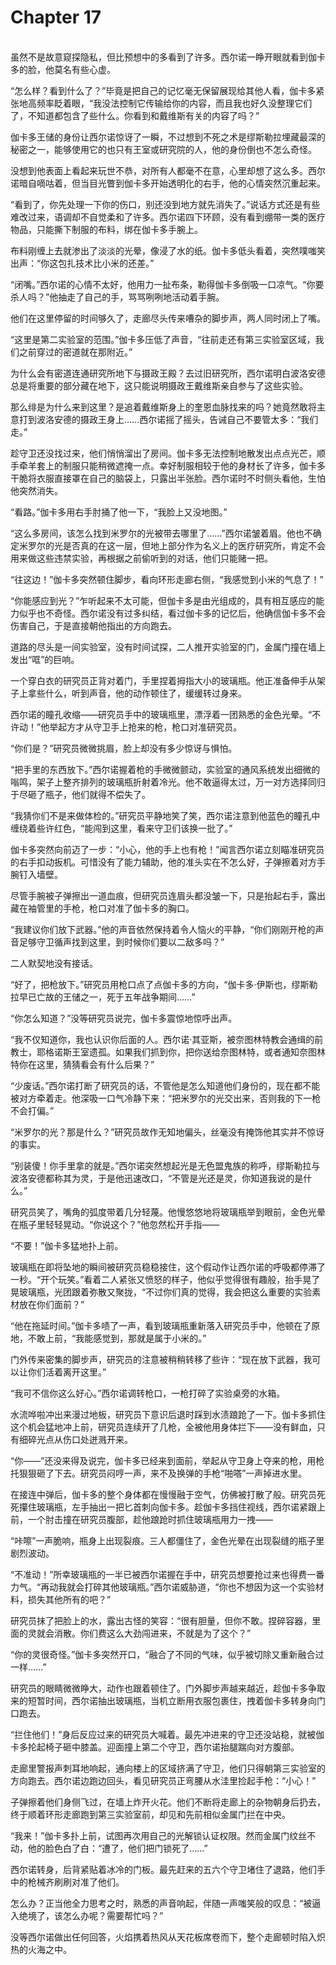 # Chapter 17

<br>
虽然不是故意窥探隐私，但比预想中的多看到了许多。西尔诺一睁开眼就看到伽卡多的脸，他莫名有些心虚。

“怎么样？看到什么了？”毕竟是把自己的记忆毫无保留展现给其他人看，伽卡多紧张地高频率眨着眼，“我没法控制它传输给你的内容，而且我也好久没整理它们了，不知道都包含了些什么。你看到和戴维斯有关的内容了吗？”

伽卡多王储的身份让西尔诺惊讶了一瞬，不过想到不死之术是缪斯勒拉埋藏最深的秘密之一，能够使用它的也只有王室或研究院的人，他的身份倒也不怎么奇怪。

没想到他表面上看起来玩世不恭，对所有人都毫不在意，心里却想了这么多。西尔诺暗自嘀咕着，但当目光瞥到伽卡多开始透明化的右手，他的心情突然沉重起来。

“看到了，你先处理一下你的伤口，别还没到地方就先消失了。”说话方式还是有些难改过来，语调却不自觉柔和了许多。西尔诺四下环顾，没有看到绷带一类的医疗物品，只能撕下制服的布料，绑在伽卡多手腕上。

布料刚缠上去就渗出了淡淡的光晕，像浸了水的纸。伽卡多低头看着，突然噗嗤笑出声：“你这包扎技术比小米的还差。”

“闭嘴。”西尔诺的心情不太好，他用力一扯布条，勒得伽卡多倒吸一口凉气。“你要杀人吗？”他抽走了自己的手，骂骂咧咧地活动着手腕。

他们在这里停留的时间够久了，走廊尽头传来嘈杂的脚步声，两人同时闭上了嘴。

“这里是第二实验室的范围。”伽卡多压低了声音，“往前走还有第三实验室区域，我们之前穿过的密道就在那附近。”

为什么会有密道连通研究所地下与摄政王殿？去过旧研究所，西尔诺明白波洛安德总是将重要的部分藏在地下，这只能说明摄政王戴维斯亲自参与了这些实验。

那么绯是为什么来到这里？是追着戴维斯身上的奎恩血脉找来的吗？她竟然敢将主意打到波洛安德的摄政王身上……西尔诺摇了摇头，告诫自己不要管太多：“我们走。”

趁守卫还没找过来，他们悄悄溜出了房间。伽卡多无法控制地散发出点点光芒，顺手牵羊套上的制服只能稍微遮掩一点。幸好制服相较于他的身材长了许多，伽卡多干脆将衣服直接罩在自己的脑袋上，只露出半张脸。西尔诺时不时侧头看他，生怕他突然消失。

“看路。”伽卡多用右手肘捅了他一下，“我脸上又没地图。”

“这么多房间，该怎么找到米罗尔的光被带去哪里了……”西尔诺皱着眉。他也不确定米罗尔的光是否真的在这一层，但地上部分作为名义上的医疗研究所，肯定不会用来做这些违禁实验，再根据之前偷听到的对话，他们只能赌一把。

“往这边！”伽卡多突然顿住脚步，看向环形走廊右侧，“我感觉到小米的气息了！”

“你能感应到光？”乍听起来不太可能，但伽卡多是由光组成的，具有相互感应的能力似乎也不奇怪。西尔诺没有过多纠结，看过伽卡多的记忆后，他确信伽卡多不会伤害自己，于是直接朝他指出的方向跑去。

道路的尽头是一间实验室，没有时间试探，二人推开实验室的门，金属门撞在墙上发出“哐”的巨响。

一个穿白衣的研究员正背对着门，手里捏着拇指大小的玻璃瓶。他正准备伸手从架子上拿些什么，听到声音，他的动作顿住了，缓缓转过身来。

西尔诺的瞳孔收缩——研究员手中的玻璃瓶里，漂浮着一团熟悉的金色光晕。“不许动！”他举起方才从守卫手上抢来的枪，枪口对准研究员。

“你们是？”研究员微微挑眉，脸上却没有多少惊讶与惧怕。

“把手里的东西放下。”西尔诺握着枪的手微微颤动，实验室的通风系统发出细微的嗡鸣，架子上整齐排列的玻璃瓶折射着冷光。他不敢逼得太过，万一对方选择同归于尽砸了瓶子，他们就得不偿失了。

“我猜你们不是来做体检的。”研究员平静地笑了笑，西尔诺注意到他蓝色的瞳孔中缠绕着些许红色，“能闯到这里，看来守卫们该换一批了。”

伽卡多突然向前迈了一步：“小心，他的手上也有枪！”闻言西尔诺立刻瞄准研究员的右手扣动扳机。可惜没有了能力辅助，他的准头实在不怎么好，子弹擦着对方手腕钉入墙壁。

尽管手腕被子弹擦出一道血痕，但研究员连眉头都没皱一下，只是抬起右手，露出藏在袖管里的手枪，枪口对准了伽卡多的胸口。

“我建议你们放下武器。”他的声音依然保持着令人恼火的平静，“你们刚刚开枪的声音足够守卫循声找到这里，到时候你们要以二敌多吗？”

二人默契地没有接话。

“好了，把枪放下。”研究员用枪口点了点伽卡多的方向，“伽卡多·伊斯也，缪斯勒拉早已亡故的王储之一，死于五年战争期间……”

“你怎么知道？”没等研究员说完，伽卡多震惊地惊呼出声。

“我不仅知道你，我也认识你后面的人。西尔诺·其亚斯，被奈图林特教会通缉的前教士，耶格诺斯王室遗孤。如果我们抓到你，把你送给奈图林特，或者通知奈图林特你在这里，猜猜看会有什么后果？”

“少废话。”西尔诺打断了研究员的话，不管他是怎么知道他们身份的，现在都不能被对方牵着走。他深吸一口气冷静下来：“把米罗尔的光交出来，否则我的下一枪不会打偏。”

“米罗尔的光？那是什么？”研究员故作无知地偏头，丝毫没有掩饰他其实并不惊讶的事实。

“别装傻！你手里拿的就是。”西尔诺突然想起光是无色盟鬼族的称呼，缪斯勒拉与波洛安德都称其为灵，于是他迅速改口，“不管是光还是灵，你知道我说的是什么。”

研究员笑了，嘴角的弧度带着几分轻蔑。他慢悠悠地将玻璃瓶举到眼前，金色光晕在瓶子里轻轻晃动。“你说这个？”他忽然松开手指——

“不要！”伽卡多猛地扑上前。

玻璃瓶在即将坠地的瞬间被研究员稳稳接住，这个假动作让西尔诺的呼吸都停滞了一秒。“开个玩笑。”看着二人紧张又愤怒的样子，他似乎觉得很有趣般，抬手晃了晃玻璃瓶，光团跟着弥散又聚拢，“不过你们真的觉得，我会把这么重要的实验素材放在你们面前？”

“他在拖延时间。”伽卡多啧了一声，看到玻璃瓶重新落入研究员手中，他顿在了原地，不敢上前，“我能感觉到，那就是属于小米的。”

门外传来密集的脚步声，研究员的注意被稍稍转移了些许：“现在放下武器，我可以让你们活着离开这里。”

“我可不信你这么好心。”西尔诺调转枪口，一枪打碎了实验桌旁的水箱。

水流哗啦冲出来漫过地板，研究员下意识后退时踩到水渍踉跄了一下。伽卡多抓住这个机会猛地冲上前，研究员连续开了几枪，全被他用身体拦下——没有鲜血，只有细碎光点从伤口处迸溅开来。

“你——”还没来得及说完，伽卡多已经来到面前，举起从守卫身上夺来的枪，用枪托狠狠砸了下去。研究员闷哼一声，来不及换弹的手枪“啪嗒”一声掉进水里。

在接连中弹后，伽卡多的整个身体都在慢慢融于空气，仿佛被打散了般。研究员死死攥住玻璃瓶，左手抽出一把匕首刺向伽卡多。趁伽卡多挡住视线，西尔诺紧跟上前，一个肘击撞在研究员腹部，趁他踉跄时抓住玻璃瓶用力一拽——

“咔嚓”一声脆响，瓶身上出现裂痕。三人都僵住了，金色光晕在出现裂缝的瓶子里剧烈波动。

“不准动！”所幸玻璃瓶的一半已被西尔诺握在手中，研究员想要抢过来也得费一番力气。“再动我就会打碎其他玻璃瓶。”西尔诺威胁道，“你也不想因为这一个实验材料，损失其他所有的吧？”

研究员抹了把脸上的水，露出古怪的笑容：“很有胆量，但你不敢。捏碎容器，里面的灵就会消散。你们费这么大劲闯进来，不就是为了这个？”

“你的灵很奇怪。”伽卡多突然开口，“融合了不同的气味，似乎被切除又重新融合过一样……”

研究员的眼睛微微睁大，动作也跟着顿住了。门外脚步声越来越近，趁伽卡多争取来的短暂时间，西尔诺抽出玻璃瓶，当机立断用衣服包裹住，拽着伽卡多转身向门口跑去。

“拦住他们！”身后反应过来的研究员大喊着。最先冲进来的守卫还没站稳，就被伽卡多抡起椅子砸中膝盖。迎面撞上第二个守卫，西尔诺抬腿踹向对方腹部。

走廊里警报声刺耳地响起，通向楼上的区域挤满了守卫，他们只得朝第三实验室的方向跑去。西尔诺边跑边回头，看见研究员正弯腰从水洼里捡起手枪：“小心！”

子弹擦着他们身侧飞过，在墙上炸开火花。他们不断将走廊上的杂物朝身后扔去，终于顺着环形走廊跑到第三实验室前，却见和先前相似金属门拦在中央。

“我来！”伽卡多扑上前，试图再次用自己的光解锁认证权限。然而金属门纹丝不动，他的脸色白了白：“遭了，他们把门锁死了……”

西尔诺转身，后背紧贴着冰冷的门板。最先赶来的五六个守卫堵住了退路，他们手中的枪械齐刷刷对准了他们。

怎么办？正当他全力思考之时，熟悉的声音响起，伴随一声嗤笑般的叹息：“被逼入绝境了，该怎么办呢？需要帮忙吗？”

没等西尔诺做出任何回答，火焰携着热风从天花板席卷而下，整个走廊顿时陷入炽热的火海之中。
